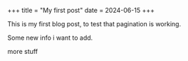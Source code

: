 +++
title = "My first post"
date = 2024-06-15
+++

This is my first blog post, to test that pagination is working.

Some new info i want to add.

more stuff